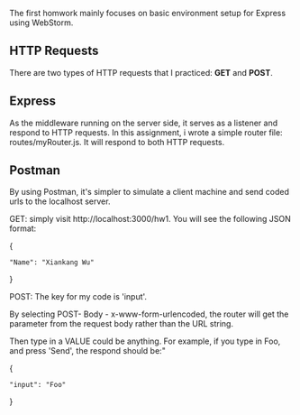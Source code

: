 The first homwork mainly focuses on basic environment setup for Express using WebStorm.

## HTTP Requests

There are two types of HTTP requests that I practiced: <b>GET</b> and <b>POST</b>. 

## Express

As the middleware running on the server side, it serves as a listener and respond to HTTP requests.
In this assignment, i wrote a simple router file: routes/myRouter.js. It will respond to both HTTP requests.

## Postman

By using Postman, it's simpler to simulate a client machine and send coded urls to the localhost server.

GET:  simply visit http://localhost:3000/hw1. You will see the following JSON format:

{

```
"Name": "Xiankang Wu"
```

}

POST: The key for my code is 'input'. 

By selecting POST- Body -  x-www-form-urlencoded, the router will get the parameter from the request body rather than the URL
string.

Then type in a VALUE could be anything. For example, if you type in Foo, and press 'Send', the respond should be:"

{

```
"input": "Foo"
```

}

